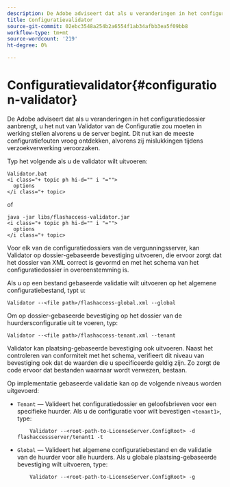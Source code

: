 ```yaml
---
description: De Adobe adviseert dat als u veranderingen in het configuratiedossier aanbrengt, u het nut van Validator van de Configuratie zou moeten in werking stellen alvorens u de server begint. Dit nut kan de meeste configuratiefouten vroeg ontdekken, alvorens zij mislukkingen tijdens verzoekverwerking veroorzaken.
title: Configuratievalidator
source-git-commit: 02ebc3548a254b2a6554f1ab34afbb3ea5f09bb8
workflow-type: tm+mt
source-wordcount: '219'
ht-degree: 0%

---
```


# Configuratievalidator{#configuration-validator}

De Adobe adviseert dat als u veranderingen in het configuratiedossier aanbrengt, u het nut van Validator van de Configuratie zou moeten in werking stellen alvorens u de server begint. Dit nut kan de meeste configuratiefouten vroeg ontdekken, alvorens zij mislukkingen tijdens verzoekverwerking veroorzaken.

Typ het volgende als u de validator wilt uitvoeren:

```
Validator.bat  
<i class="+ topic ph hi-d="" i "="">
  options  
</i class="+ topic>
```

of

```
java -jar libs/flashaccess-validator.jar  
<i class="+ topic ph hi-d="" i "="">
  options 
</i class="+ topic>
```

Voor elk van de configuratiedossiers van de vergunningsserver, kan Validator op dossier-gebaseerde bevestiging uitvoeren, die ervoor zorgt dat het dossier van XML correct is gevormd en met het schema van het configuratiedossier in overeenstemming is.

Als u op een bestand gebaseerde validatie wilt uitvoeren op het algemene configuratiebestand, typt u:

```
Validator --<file path>/flashaccess-global.xml --global
```

Om op dossier-gebaseerde bevestiging op het dossier van de huurdersconfiguratie uit te voeren, typ:

```
Validator --<file path>/flashaccess-tenant.xml --tenant
```

Validator kan plaatsing-gebaseerde bevestiging ook uitvoeren. Naast het controleren van conformiteit met het schema, verifieert dit niveau van bevestiging ook dat de waarden die u specificeerde geldig zijn. Zo zorgt de code ervoor dat bestanden waarnaar wordt verwezen, bestaan.

Op implementatie gebaseerde validatie kan op de volgende niveaus worden uitgevoerd:

* `Tenant` — Valideert het configuratiedossier en geloofsbrieven voor een specifieke huurder. Als u de configuratie voor wilt bevestigen `<tenant1>`, type:

  ```
      Validator --<root-path-to-LicenseServer.ConfigRoot> -d flashaccessserver/tenant1 -t
  ```

* `Global` — Valideert het algemene configuratiebestand en de validatie van de huurder voor alle huurders. Als u globale plaatsing-gebaseerde bevestiging wilt uitvoeren, type:

  ```
      Validator --<root-path-to-LicenseServer.ConfigRoot> -g
  ```
